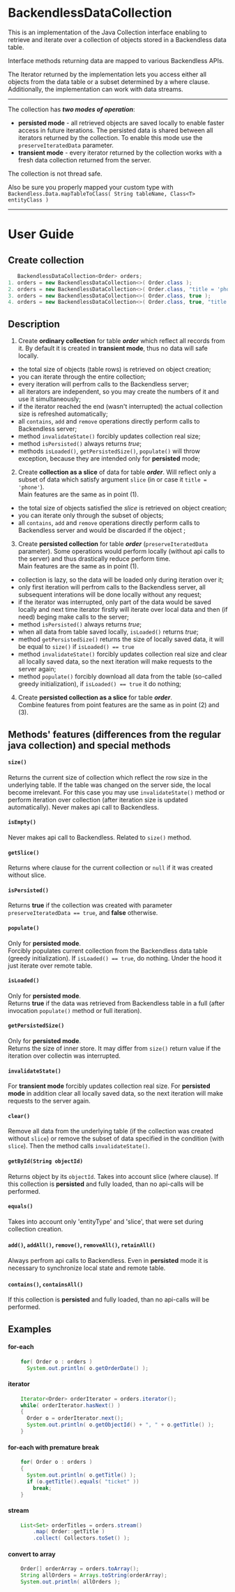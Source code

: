 # BackendlessDataCollection

This is an implementation of the Java Collection interface enabling to retrieve and iterate over a collection of objects stored in a Backendless data table.</p>

Interface methods returning data are mapped to various Backendless APIs.</p>

The Iterator returned by the implementation lets you access either all objects from the data table or a subset determined by a where clause. Additionally, the implementation can work with data streams.</p>

---

The collection has _**two modes of operation**_:
  - **persisted mode** - all retrieved objects are saved locally to enable faster access in future iterations. The persisted data is shared between all iterators returned by the collection. To enable this mode use the `preserveIteratedData` parameter.
  - **transient mode** - every iterator returned by the collection works with a fresh data collection returned from the server.

The collection is not thread safe.

Also be sure you properly mapped your custom type with\
`Backendless.Data.mapTableToClass( String tableName, Class<T> entityClass )`

---


# User Guide

## Create collection
```java
   BackendlessDataCollection<Order> orders;
1. orders = new BackendlessDataCollection<>( Order.class );
2. orders = new BackendlessDataCollection<>( Order.class, "title = 'phone'" );
3. orders = new BackendlessDataCollection<>( Order.class, true );
4. orders = new BackendlessDataCollection<>( Order.class, true, "title = 'phone'" );
```

## Description

1. Create **ordinary collection** for table _**order**_ which reflect all records from it. By default it is created in **transient mode**, thus no data will safe locally.
- the total size of objects (table rows) is retrieved on object creation;
- you can iterate through the entire collection;
- every iteration will perfrom calls to the Backendless server;
- all iterators are independent, so you may create the numbers of it and use it simultaneously;
- if the iterator reached the end (wasn't interrupted) the actual collection size is refreshed automatically;
- all `contains`, `add` and `remove` operations directly perform calls to Backendless server;
- method `invalidateState()` forcibly updates collection real size;
- method `isPersisted()` always returns _true_;
- methods `isLoaded()`, `getPersistedSize()`, `populate()` will throw exception, because they are intended only for **persisted** mode;

2. Create **collection as a slice** of data for table _**order**_. Will reflect only a subset of data which satisfy argument `slice` (in or case it `title = 'phone'`).\
Main features are the same as in point (1).
- the total size of objects satisfied the _slice_ is retrieved on object creation;
- you can iterate only through the subset of objects;
- all `contains`, `add` and `remove` operations directly perform calls to Backendless server and would be discarded if the object ;

3. Create **persisted collection** for table _**order**_ (`preserveIteratedData` parameter). Some operations would perform locally (without api calls to the server) and thus drastically reduce perform time.\
Main features are the same as in point (1).
- collection is lazy, so the data will be loaded only during iteration over it;
- only first iteration will perfrom calls to the Backendless server, all subsequent interations will  be done locally without any request;
- if the iterator was interrupted, only part of the data would be saved locally and next time iterator firstly will iterate over local data and then (if need) beging make calls to the server;
- method `isPersisted()` always returns _true_;
- when all data from table saved locally, `isLoaded()` returns _true_;
- method `getPersistedSize()` returns the size of locally saved data, it will be equal to `size()` if `isLoaded() == true`
- method `invalidateState()` forcibly updates collection real size and clear all locally saved data, so the next iteration will make requests to the server again;
- method `populate()` forcibly download all data from the table (so-called greedy initialization), if `isLoaded() == true` it do nothing;

4. Create **persisted collection as a slice** for table _**order**_.\
Combine features from point features are the same as in point (2) and (3).


## Methods' features (differences from the regular java collection) and special methods

#### `size()`
Returns the current size of collection which reflect the row size in the underlying table. If the table was changed on the server side, the local become irrelevant. For this case you may use `invalidateState()` method or perform iteration over collection (after iteration size is updated automatically). Never makes api call to Backendless.

#### `isEmpty()`
Never makes api call to Backendless. Related to `size()` method.

#### `getSlice()`
Returns where clause for the current collection or `null` if it was created without slice.

#### `isPersisted()`
Returns **true** if the collection was created with parameter `preserveIteratedData == true`, and **false** otherwise.

#### `populate()`
Only for **persisted mode**.\
Forcibly populates current collection from the Backendless data table (greedy initialization). If `isLoaded() == true`, do nothing. Under the hood it just iterate over remote table.

#### `isLoaded()`
Only for **persisted mode**.\
Returns **true** if the data was retrieved from Backendless table in a full (after invocation `populate()` method or full iteration).

#### `getPersistedSize()`
Only for **persisted mode**.\
Returns the size of inner store. It may differ from `size()` return value if the iteration over collectin was interrupted.

#### `invalidateState()`
For **transient mode** forcibly updates collection real size. For **persisted mode** in addition clear all locally saved data, so the next iteration will make requests to the server again.

#### `clear()`
Remove all data from the underlying table (if the collection was created without `slice`) or remove the subset of data specified in the condition (with `slice`). Then the method calls `invalidateState()`.

#### `getById(String objectId)`
Returns object by its `objectId`. Takes into account slice (where clause).
If this collection is **persisted** and fully loaded, than no api-calls will be performed.

#### `equals()`
Takes into account only 'entityType' and 'slice', that were set during collection creation.

#### `add()`, `addAll()`, `remove()`, `removeAll()`, `retainAll()`
Always perfrom api calls to Backendless. Even in **persisted** mode it is necessary to synchronize local state and remote table.

#### `contains()`, `containsAll()`
If this collection is **persisted** and fully loaded, than no api-calls will be performed.


## Examples

#### for-each
```java
    for( Order o : orders )
      System.out.println( o.getOrderDate() );
```

#### iterator
```java
    Iterator<Order> orderIterator = orders.iterator();
    while( orderIterator.hasNext() )
    {
      Order o = orderIterator.next();
      System.out.println( o.getObjectId() + ", " + o.getTitle() );
    }
```

#### for-each with premature break
```java
    for( Order o : orders )
    {
      System.out.println( o.getTitle() );
      if (o.getTitle().equals( "ticket" ))
        break;
    }
```

#### stream
```java
    List<Set> orderTitles = orders.stream()
        .map( Order::getTitle )
        .collect( Collectors.toSet() );
```

#### convert to array
```java
    Order[] orderArray = orders.toArray();
    String allOrders = Arrays.toString(orderArray);
    System.out.println( allOrders );
```
